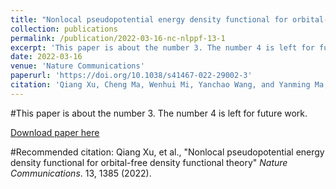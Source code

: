 ```yaml
---
title: "Nonlocal pseudopotential energy density functional for orbital-free density functional theory"
collection: publications
permalink: /publication/2022-03-16-nc-nlppf-13-1
excerpt: 'This paper is about the number 3. The number 4 is left for future work.'
date: 2022-03-16
venue: 'Nature Communications'
paperurl: 'https://doi.org/10.1038/s41467-022-29002-3'
citation: 'Qiang Xu, Cheng Ma, Wenhui Mi, Yanchao Wang, and Yanming Ma, <i>Nature Communications</i>. 13, 1385 (2022).'
---
```

#This paper is about the number 3. The number 4 is left for future work.

[Download paper here](https://doi.org/10.1038/s41467-022-29002-3)

#Recommended citation: Qiang Xu, et al., "Nonlocal pseudopotential energy density functional for orbital-free density functional theory" <i>Nature Communications</i>. 13, 1385 (2022).
